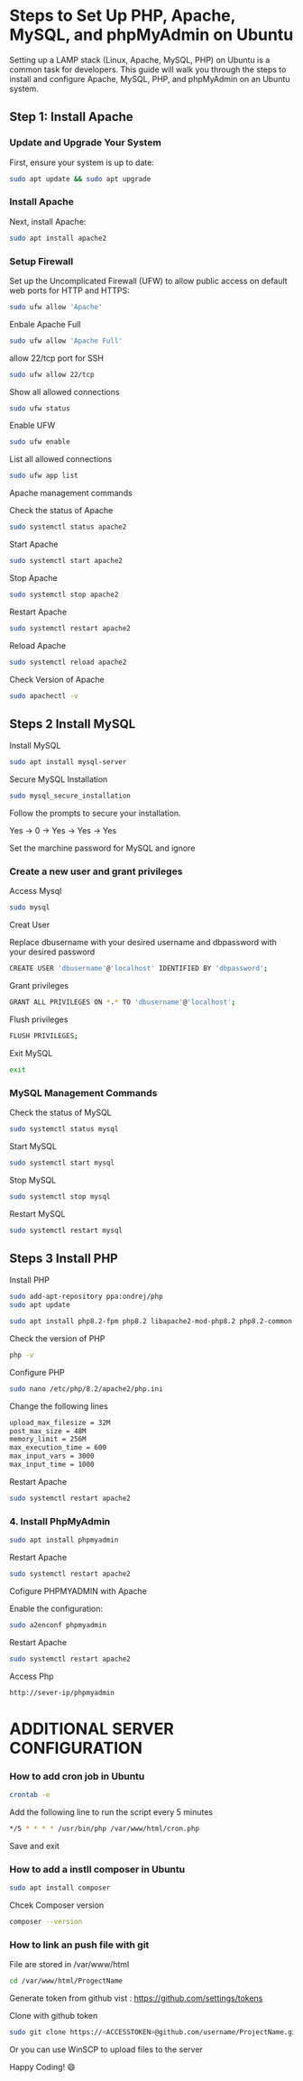 # Steps to Set Up PHP, Apache, MySQL, and phpMyAdmin on Ubuntu

Setting up a LAMP stack (Linux, Apache, MySQL, PHP) on Ubuntu is a common task for developers. This guide will walk you through the steps to install and configure Apache, MySQL, PHP, and phpMyAdmin on an Ubuntu system.


## Step 1: Install Apache

### Update and Upgrade Your System
First, ensure your system is up to date:

```bash
sudo apt update && sudo apt upgrade
```

### Install Apache

Next, install Apache:

```bash
sudo apt install apache2
```

### Setup Firewall

Set up the Uncomplicated Firewall (UFW) to allow public access on default web ports for HTTP and HTTPS:

```bash
sudo ufw allow 'Apache'
```

Enbale Apache Full


```bash
sudo ufw allow 'Apache Full'
```

allow 22/tcp port for SSH

```bash
sudo ufw allow 22/tcp
```

Show all allowed connections

```bash
sudo ufw status
```

Enable UFW

```bash
sudo ufw enable
```

List all allowed connections

```bash
sudo ufw app list
```

Apache management commands

Check the status of Apache
```bash
sudo systemctl status apache2
```

Start Apache
```bash
sudo systemctl start apache2
```

Stop Apache
```bash
sudo systemctl stop apache2
```

Restart Apache
```bash
sudo systemctl restart apache2
```

Reload Apache
```bash
sudo systemctl reload apache2
```

Check Version of Apache
```bash
sudo apachectl -v
```

## Steps 2 Install MySQL

Install MySQL

```bash
sudo apt install mysql-server
```

Secure MySQL Installation

```bash
sudo mysql_secure_installation
```

Follow the prompts to secure your installation.

Yes -> 0 -> Yes -> Yes -> Yes

Set the marchine password for MySQL and ignore 


### Create a new user and grant privileges

Access Mysql

```bash
sudo mysql
```
Creat User 

Replace dbusername with your desired username and dbpassword with your desired password

```bash
CREATE USER 'dbusername'@'localhost' IDENTIFIED BY 'dbpassword';
```

Grant privileges

```bash
GRANT ALL PRIVILEGES ON *.* TO 'dbusername'@'localhost';
```

Flush privileges

```bash
FLUSH PRIVILEGES;
```

Exit MySQL

```bash
exit
```

### MySQL Management Commands

Check the status of MySQL

```bash
sudo systemctl status mysql
```

Start MySQL

```bash
sudo systemctl start mysql
```

Stop MySQL

```bash
sudo systemctl stop mysql
```

Restart MySQL

```bash
sudo systemctl restart mysql
```

## Steps 3 Install PHP

Install PHP

```bash
sudo add-apt-repository ppa:ondrej/php
sudo apt update
```

```bash
sudo apt install php8.2-fpm php8.2 libapache2-mod-php8.2 php8.2-common php8.2-mysql php8.2-xml php8.2-xmlrpc php8.2-curl php8.2-gd php8.2-imagick php8.2-cli php8.2-imap php8.2-mbstring php8.2-opcache php8.2-soap php8.2-zip php8.2-intl php8.2-bcmath unzip -y
```

Check the version of PHP

```bash
php -v
```

Configure PHP

```bash
sudo nano /etc/php/8.2/apache2/php.ini
```

Change the following lines

```bash
upload_max_filesize = 32M 
post_max_size = 48M 
memory_limit = 256M 
max_execution_time = 600 
max_input_vars = 3000 
max_input_time = 1000
```

Restart Apache

```bash
sudo systemctl restart apache2
```

### 4. Install PhpMyAdmin

```bash
sudo apt install phpmyadmin
```

Restart Apache

```bash
sudo systemctl restart apache2
```

Cofigure PHPMYADMIN with Apache

Enable the configuration:

```bash
sudo a2enconf phpmyadmin
```

Restart Apache

```bash
sudo systemctl restart apache2
```

Access Php
  
  ```bash
  http://sever-ip/phpmyadmin
  ```





# ADDITIONAL SERVER CONFIGURATION 

### How to add cron job in Ubuntu

```bash
crontab -e
```

Add the following line to run the script every 5 minutes

```bash
*/5 * * * * /usr/bin/php /var/www/html/cron.php
```

Save and exit

### How to add a instll composer in Ubuntu 

```bash
sudo apt install composer
```

Chcek Composer version

```bash
composer --version
```

### How to link an push file with git

File are stored in /var/www/html

```bash
cd /var/www/html/ProgectName
```

Generate token from github vist : https://github.com/settings/tokens

Clone with github token 

```bash
sudo git clone https://<ACCESSTOKEN>@github.com/username/ProjectName.git
```

Or you can use WinSCP to upload files to the server


Happy Coding! :smile:


